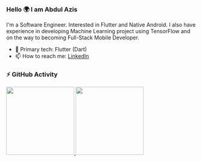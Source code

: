 ### Hello 🌍 I am Abdul Azis

I'm a Software Engineer. Interested in Flutter and Native Android. I also have experience in developing Machine Learning project using TensorFlow and on the way to becoming Full-Stack Mobile Developer.
</br>

- 🎯 Primary tech: Flutter (Dart)
- 📫 How to reach me: [LinkedIn](https://www.linkedin.com/in/zisz)

### ⚡ GitHub Activity
<p align="left">
<a href="https://github.com/ziszz">
  <img height="180em" src="https://github-readme-stats-eight-theta.vercel.app/api?username=ziss11&show_icons=true&theme=algolia&include_all_commits=true"/>
  <img height="180em" src="https://github-readme-stats-eight-theta.vercel.app/api/top-langs/?username=ziss11&layout=compact&langs_count=12&hide=jupyter%20notebook,makefile,cmake&theme=algolia"/>
</a>
</p>
